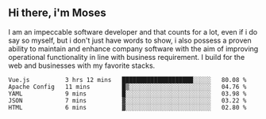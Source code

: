 ## Hi there, i'm Moses

I am an impeccable software developer and that counts for a lot, even if i do say so myself, but i don't just have words to show, i also possess a proven ability to maintain and enhance company software with the aim of improving operational functionality in line with business requirement. I build for the web and businesses with my favorite stacks.
<!--START_SECTION:waka-->

```text
Vue.js          3 hrs 12 mins   ████████████████████░░░░░   80.08 %
Apache Config   11 mins         █▒░░░░░░░░░░░░░░░░░░░░░░░   04.76 %
YAML            9 mins          █░░░░░░░░░░░░░░░░░░░░░░░░   03.98 %
JSON            7 mins          ▓░░░░░░░░░░░░░░░░░░░░░░░░   03.22 %
HTML            6 mins          ▓░░░░░░░░░░░░░░░░░░░░░░░░   02.80 %
```

<!--END_SECTION:waka-->
